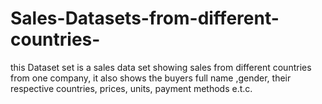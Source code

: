 # Sales-Datasets-from-different-countries-
this Dataset set is a sales data set showing sales from different countries from one company, it also shows the buyers full name ,gender, their respective countries, prices, units, payment methods e.t.c.

